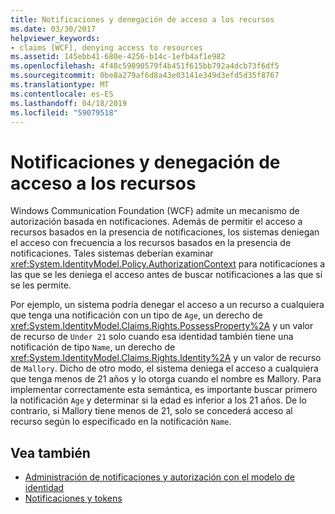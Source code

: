 ```yaml
---
title: Notificaciones y denegación de acceso a los recursos
ms.date: 03/30/2017
helpviewer_keywords:
- claims [WCF], denying access to resources
ms.assetid: 145ebb41-680e-4256-b14c-1efb4af1e982
ms.openlocfilehash: 4f48c59090579f4b451f615bb792a4dcb73f6df5
ms.sourcegitcommit: 0be8a279af6d8a43e03141e349d3efd5d35f8767
ms.translationtype: MT
ms.contentlocale: es-ES
ms.lasthandoff: 04/18/2019
ms.locfileid: "59079518"
---
```

# <a name="claims-and-denying-access-to-resources"></a>Notificaciones y denegación de acceso a los recursos
Windows Communication Foundation (WCF) admite un mecanismo de autorización basada en notificaciones. Además de permitir el acceso a recursos basados en la presencia de notificaciones, los sistemas deniegan el acceso con frecuencia a los recursos basados en la presencia de notificaciones. Tales sistemas deberían examinar <xref:System.IdentityModel.Policy.AuthorizationContext> para notificaciones a las que se les deniega el acceso antes de buscar notificaciones a las que sí se les permite.  
  
 Por ejemplo, un sistema podría denegar el acceso a un recurso a cualquiera que tenga una notificación con un tipo de `Age`, un derecho de <xref:System.IdentityModel.Claims.Rights.PossessProperty%2A> y un valor de recurso de `Under 21` solo cuando esa identidad también tiene una notificación de tipo `Name`, un derecho de <xref:System.IdentityModel.Claims.Rights.Identity%2A> y un valor de recurso de `Mallory`. Dicho de otro modo, el sistema deniega el acceso a cualquiera que tenga menos de 21 años y lo otorga cuando el nombre es Mallory. Para implementar correctamente esta semántica, es importante buscar primero la notificación `Age` y determinar si la edad es inferior a los 21 años. De lo contrario, si Mallory tiene menos de 21, solo se concederá acceso al recurso según lo especificado en la notificación `Name`.  
  
## <a name="see-also"></a>Vea también

- [Administración de notificaciones y autorización con el modelo de identidad](../../../../docs/framework/wcf/feature-details/managing-claims-and-authorization-with-the-identity-model.md)
- [Notificaciones y tokens](../../../../docs/framework/wcf/feature-details/claims-and-tokens.md)
